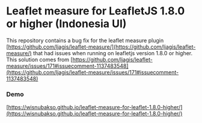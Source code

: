 # Leaflet measure for LeafletJS 1.8.0 or higher (Indonesia UI)
This repository contains a bug fix for the leaflet measure plugin [https://github.com/ljagis/leaflet-measure/](https://github.com/ljagis/leaflet-measure/) that had issues when running on leafletjs version 1.8.0 or higher. This solution comes from [https://github.com/ljagis/leaflet-measure/issues/171#issuecomment-1137483548](https://github.com/ljagis/leaflet-measure/issues/171#issuecomment-1137483548)


### Demo
[https://wisnubakso.github.io/leaflet-measure-for-leaflet-1.8.0-higher/](https://wisnubakso.github.io/leaflet-measure-for-leaflet-1.8.0-higher/)
